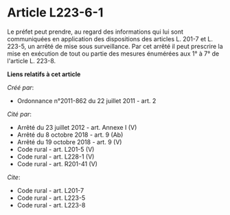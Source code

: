 # Article L223-6-1

Le préfet peut prendre, au regard des informations qui lui sont communiquées en application des dispositions des articles L.
201-7 et L. 223-5, un arrêté de mise sous surveillance. Par cet arrêté il peut prescrire la mise en exécution de tout ou
partie des mesures énumérées aux 1° à 7° de l'article L. 223-8.

**Liens relatifs à cet article**

_Créé par_:

  - Ordonnance n°2011-862 du 22 juillet 2011 - art. 2

_Cité par_:

  - Arrêté du 23 juillet 2012 - art. Annexe I (V)
  - Arrêté du 8 octobre 2018 - art. 9 (Ab)
  - Arrêté du 19 octobre 2018 - art. 9 (V)
  - Code rural - art. L201-5 (V)
  - Code rural - art. L228-1 (V)
  - Code rural - art. R201-41 (V)

_Cite_:

  - Code rural - art. L201-7
  - Code rural - art. L223-5
  - Code rural - art. L223-8
